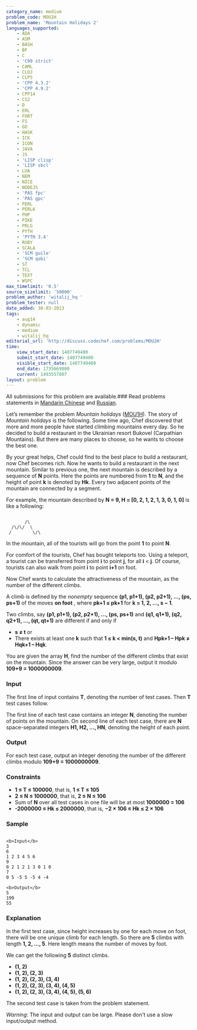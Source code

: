 ```yaml
---
category_name: medium
problem_code: MOU2H
problem_name: 'Mountain Holidays 2'
languages_supported:
    - ADA
    - ASM
    - BASH
    - BF
    - C
    - 'C99 strict'
    - CAML
    - CLOJ
    - CLPS
    - 'CPP 4.3.2'
    - 'CPP 4.9.2'
    - CPP14
    - CS2
    - D
    - ERL
    - FORT
    - FS
    - GO
    - HASK
    - ICK
    - ICON
    - JAVA
    - JS
    - 'LISP clisp'
    - 'LISP sbcl'
    - LUA
    - NEM
    - NICE
    - NODEJS
    - 'PAS fpc'
    - 'PAS gpc'
    - PERL
    - PERL6
    - PHP
    - PIKE
    - PRLG
    - PYTH
    - 'PYTH 3.4'
    - RUBY
    - SCALA
    - 'SCM guile'
    - 'SCM qobi'
    - ST
    - TCL
    - TEXT
    - WSPC
max_timelimit: '0.5'
source_sizelimit: '50000'
problem_author: 'witalij_hq '
problem_tester: null
date_added: 30-03-2013
tags:
    - aug14
    - dynamic
    - medium
    - witalij_hq
editorial_url: 'http://discuss.codechef.com/problems/MOU2H'
time:
    view_start_date: 1407749400
    submit_start_date: 1407749400
    visible_start_date: 1407749400
    end_date: 1735669800
    current: 1493557807
layout: problem
---
```

All submissions for this problem are available.###  Read problems statements in [Mandarin Chinese](http://www.codechef.com/download/translated/AUG14/mandarin/MOU2H.pdf) and [Russian](http://www.codechef.com/download/translated/AUG14/russian/MOU2H.pdf).

Let’s remember the problem _Mountain holidays_ ([MOU1H](http://www.codechef.com/JULY13/problems/MOU1H)). The story of _Mountain holidays_ is the following. Some time ago, Chef discovered that more and more people have started climbing mountains every day. So he decided to build a restaurant in the Ukrainian resort Bukovel (Carpathian Mountains). But there are many places to choose, so he wants to choose the best one.

By your great helps, Chef could find to the best place to build a restaurant, now Chef becomes rich. Now he wants to build a restaurant in the next mountain. Similar to previous one, the next mountain is described by a sequence of **N** points. Here the points are numbered from **1** to **N**, and the height of point **k** is denoted by **Hk**. Every two adjacent points of the mountain are connected by a segment.

For example, the mountain described by **N = 9, H = \[0, 2, 1, 2, 1, 3, 0, 1, 0\]**  is like a following:

```

       /\
  /\/\/  \
 /        \/\

```
 In the mountain, all of the tourists will go from the point **1** to point **N**.

For comfort of the tourists, Chef has bought teleports too. Using a teleport, a tourist can be transferred from point **i** to point **j**, for all **i** < **j**. Of course, tourists can also walk from point **i** to point **i+1** on foot.

Now Chef wants to calculate the attractiveness of the mountain, as the number of the different climbs.

A climb is defined by the _nonempty_ sequence **(p1, p1+1), (p2, p2+1), ..., (ps, ps+1)** of the moves  **on foot** , where **pk+1 ≤ pk+1** for **k = 1, 2, ..., s − 1**.

Two climbs, say **(p1, p1+1), (p2, p2+1), ..., (ps, ps+1)** and **(q1, q1+1), (q2, q2+1), ..., (qt, qt+1)** are different if and only if

- **s ≠ t** or
- There exists at least one **k** such that **1 ≤ k < min(s, t)** and **Hpk+1 – Hpk ≠ Hqk+1 – Hqk**.

You are given the array **H**, find the number of the different climbs that exist on the mountain. Since the answer can be very large, output it modulo **109+9 = 1000000009**.

### Input

The first line of input contains **T**, denoting the number of test cases. Then **T** test cases follow.

The first line of each test case contains an integer **N**, denoting the number of points on the mountain.
On second line of each test case, there are **N** space-separated integers **H1, H2, ..., HN**, denoting the height of each point.

### Output

For each test case, output an integer denoting the number of the different climbs modulo **109+9 = 1000000009**.

### Constraints

- **1 ≤ T ≤ 100000**, that is, **1 ≤ T ≤ 105**
- **2 ≤ N ≤ 1000000**, that is, **2 ≤ N ≤ 106**
- Sum of **N** over all test cases in one file will be at most **1000000 = 106**
- **-2000000 ≤ Hk ≤ 2000000**, that is, **−2 × 106 ≤ Hk ≤ 2 × 106**

### Sample

```

<b>Input</b>
3
6
1 2 3 4 5 6
9
0 2 1 2 1 3 0 1 0
7
0 5 -5 5 -5 4 -4

<b>Output</b>
5
199
55

```
### Explanation

In the first test case, since height increases by one for each move on foot, there will be one unique climb for each length. So there are **5** climbs with length **1, 2, ..., 5**. Here length means the number of moves by foot.

We can get the following **5** distinct climbs.

- **(1, 2)**
- **(1, 2), (2, 3)**
- **(1, 2), (2, 3), (3, 4)**
- **(1, 2), (2, 3), (3, 4), (4, 5)**
- **(1, 2), (2, 3), (3, 4), (4, 5), (5, 6)**

The second test case is taken from the problem statement.

_Warning_: The input and output can be large. Please don't use a slow input/output method.